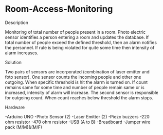 # Room-Access-Monitoring
Description

Monitoring of total number of people present in a room. Photo electric sensor identifies a person entering a room and updates the database. If total number of people exceed the defined threshold, then an alarm notifies the personnel. If rule is being violated for quite some time then intensity of alarm increases. 

Solution

Two pairs of sensors are incorporated (combination of laser emitter and foto sensor). One sensor counts the incoming people and other one outgoing. When specific threshold is hit the alarm is turned on. If count remains same for some time and number of people remain same or is increased, intensity of alarm will increase. The second sensor is responsible for outgoing count. When count reaches below threshold the alarm stops.

Hardware

-Arduino UNO 
-Photo Sensor (2) 
-Laser Emitter (2) 
-Piezo buzzers 
-220 ohm resistor 
-470 ohm resistor 
-USB (A to B) 
-Breadboard 
-Jumper wire pack (M/M)&amp;(M/F)
